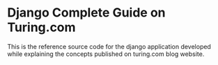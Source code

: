 # Django Complete Guide on Turing.com

This is the reference source code for the django application developed while explaining the concepts published on turing.com blog website.
